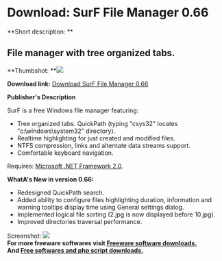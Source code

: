# Download: SurF File Manager 0.66

**Short description: **

## File manager with tree organized tabs.

  
**Thumbshot: **![](http://www.freewarefiles.com/screenshot/surf062_md.gif)   
  
**Download link:** [Download SurF File Manager 0.66](http://freesoftwares.boysofts.com/SurF-File-Manager_program_38400.html)  
  

**Publisher's Description**  
  

SurF is a free Windows file manager featuring:

  * Tree organized tabs. QuickPath (typing "csys32" locates "c:\windows\system32" directory). 
  * Realtime highlighting for just created and modified files. 
  * NTFS compression, links and alternate data streams support. 
  * Comfortable keyboard navigation. 

Requires: [Microsoft .NET Framework
2.0](http://www.freewarefiles.com/program_10_108_16026.html).

**WhatA's New in version 0.66:**

  * Redesigned QuickPath search. 
  * Added ability to configure files highlighting duration, information and warning tooltips display time using General settings dialog. 
  * Implemented logical file sorting (2.jpg is now displayed before 10.jpg). 
  * Improved directories traversal performance. 

  
  
Screenshot: ![](http://www.freewarefiles.com/screenshot/surf062.gif)  
**For more freeware softwares visit [Freeware software downloads.](http://freesoftwares.boysofts.com/)**   
**And [Free softwares and php script downloads.](http://www.boysofts.com/)**

